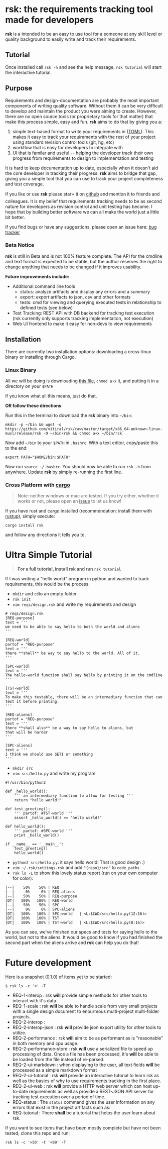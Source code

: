 # rsk: the requirements tracking tool made for developers
**rsk** is a intended to be an easy to use tool for a someone at any skill
level or quality background to easily write and track their requirements.

## Tutorial
Once installed call `rsk -h` and see the help message. `rsk tutorial` will start the
interactive tutorial.

## Purpose
Requirements and design-documentation are probably the most important components of
writing quality software. Without them it can be very difficult to develop and
maintain the product you were aiming to create. However, there are no open source
tools (or proprietary tools for that matter) that make this process simple, easy
and fun. **rsk** aims to do that by giving you a:

 1. simple text-based format to write your requirements in 
      ([TOML](https://github.com/toml-lang/toml)). This makes it easy to track 
      your requirements with the rest of your project using standard revision 
      control tools (git, hg, etc)
 2. workflow that is easy for developers to integrate with
 3. UI that is familar and useful -- helping the developer track their own progress
      from requirements to design to implementation and testing

It is hard to keep documentation up to date, especially when it doesn't aid
the core developer in tracking their progress. **rsk** aims to bridge that gap,
giving you a simple tool that you can use to track your project completeness and
test coverage.

If you like or use **rsk** please star:star: it on 
[github](https://github.com/vitiral/rsk) and mention it to friends and colleagues. 
It is my belief that requirements tracking needs to be as second nature for 
developers as revision control and unit testing has become. I hope that by building 
better software we can all make the world just a little bit better.

If you find bugs or have any suggestions, please open an issue here:
[bug tracker](https://github.com/vitiral/rsk/issues)

### Beta Notice
**rsk** is still in Beta and is not 100% feature complete. The API for the cmdline and
text format is expected to be stable, but the author reserves the right to change anything
that needs to be changed if it improves usability.

**Future improvements include:**
 - Additional command line tools
     - status: analyze artifacts and display any errors and a summary
     - export: export artifacts to json, csv and other formats
     - tests: cmd for viewing and querying executed tests in relationship 
         to defined tests (see below)
 - Test Tracking: REST API with DB backend for tracking test execution
     (rsk currently only supports tracking implementaiton, not execution)
 - Web UI frontend to make it easy for non-devs to view requirements

## Installation

There are currently two installation options: downloading a cross-linux
binary or installing through Cargo.

### Linux Binary
All we will be doing is downloading [this file](https://github.com/vitiral/rsk/raw/master/target/x86_64-unknown-linux-musl/release/rsk), 
`chmod a+x` it, and putting it in a directory on your `$PATH`

If you know what all this means, just do that.

**OR follow these directions**

Run this in the terminal to download the **rsk** binary into `~/bin`:
```
mkdir -p ~/bin && wget -q https://github.com/vitiral/rsk/raw/master/target/x86_64-unknown-linux-musl/release/rsk -O ~/bin/rsk && chmod a+x ~/bin/rsk
```

Now add `~/bin` to your `$PATH` in `.bashrc`. With a text editor, copy/paste this to the end:
```
export PATH="$HOME/bin:$PATH"
```

Now run `source ~/.bashrc`. You should now be able to run `rsk -h` from anywhere. Update **rsk**
by simply re-running the first line.

### Cross Platform with [cargo](https://github.com/rust-lang/cargo)
> Note: neither windows or mac are tested. If you try either, whether it works or not,
> please open an [issue](https://github.com/vitiral/rsk/issues) to let us know!

If you have rust and cargo installed (recommendation: install them with
[rustup](https://github.com/rust-lang-nursery/rustup.rs)), simply execute:
```
cargo install rsk
```
and follow any directions it tells you to.

# Ultra Simple Tutorial
> **For a full tutorial, install rsk and run `rsk tutorial`**

If I was writing a "hello world" program in python and wanted to track requirements,
this would be the process.

 - `mkdir` and `cd`to an empty folder
 - `rsk init`
 - `vim reqs/design.rsk` and write my requirements and design
```
# reqs/design.rsk
[REQ-purpose]
text = '''
we need to be able to say hello to both the world and aliens
'''

[REQ-world]
partof = "REQ-purpose"
text = '''
there **shall** be way to say hello to the world. All of it.
'''

[SPC-world]
text = '''
The hello-world function shall say hello by printing it on the cmdline
'''

[TST-world]
text = '''
To make this testable, there will be an intermediary function that can
test it before printing.
'''

[REQ-aliens]
partof = "REQ-purpose"
text = '''
there **shall also** be a way to say hello to aliens, but
that will be harder
'''

[SPC-aliens]
text = '''
I think we should use SETI or something
'''
```
 - `mkdir src`
 - `vim src/hello.py` and write my program
```
#!/usr/bin/python2

def _hello_world():
    ''' an intermediary function to allow for testing '''
    return "hello world!"

def test_greeting():
    ''' partof: #TST-world '''
    assert _hello_world() == "hello world!"

def hello_world():
    ''' partof: #SPC-world '''
    print _hello_world()

if __name__ == '__main__':
    test_greeting()
    hello_world()
```
 - `python2 src/hello.py`: it says hello world! That is good design :)
 - `vim ~/.rsk/settings.rsk` and add `"{repo}/src"` to `code_paths`
 - `rsk ls -L` to show this lovely status report (run on your own computer for color):
```
|--|    50%    50% | REQ
|--|     0%     0% | REQ-aliens
|--|    50%    50% | REQ-purpose
|DT|   100%   100% | REQ-world
|--|    50%    50% | SPC
|--|     0%     0% | SPC-aliens
|DT|   100%   100% | SPC-world   | <L:$CWD/src/hello.py(12:16)>
|DT|   100%   100% | TST
|DT|   100%   100% | TST-world   | <L:$CWD/src/hello.py(8:16)>
```

As you can see, we've finished our specs and tests for saying hello to the world,
but not to the aliens. It would be good to know if you had finished the second part
when the aliens arrive and **rsk** can help you do that!

# Future development
Here is a snapshot (0.1.0) of items yet to be started:
```
$ rsk ls -c '<' -T
```

 - REQ-1-interop            : rsk **will** provide simple methods for other tools to interact with it's data
 - REQ-1-scale              : rsk **will** be able to handle scale from very small projects with a single design document to enourmous multi-project multi-folder projects.
 - REQ-2-interop            :
 - REQ-2-interop-json       : rsk **will** provide json export utility for other tools to utilize.
 - REQ-2-performance        : rsk **will** aim to be as performant as is "reasonable" in both memory and cpu usage.
 - REQ-2-performance-store  : rsk **will** use a serialized file to speed up processing of data. Once a file has been processed, it's **will** be able to be loaded from the file instead of re-parsed.
 - REQ-2-ui-markdown        : when displaying to the user, all text fields **will** be processed as a simple markdown format
 - REQ-2-ui-tutorial        : rsk **will** provide an interactive tutorial to learn rsk as well as the basics of why to use requirements tracking in the first place.
 - REQ-2-ui-web             : rsk **will** provide a HTTP web server which can host up-to-date requirements as well as provide a REST-JSON API server for tracking test execution over a period of time.
 - REQ-status               : The `status` command gives the user information on any errors that exist in the project artifacts such as:
 - REQ-tutorial             : There **shall** be a tutorial that helps the user learn about rsk.

If you want to see items that have been mostly complete but have not been tested,
clone this repo and run:
```
rsk ls -c '>50' -t '<99' -T
```
